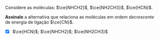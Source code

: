 Considere as moléculas: $\ce{NHCH2}$, $\ce{NH2CH3}$, $\ce{HCN}$.

**Assinale** a alternativa que relaciona as moléculas em ordem *decrescente* de energia de ligação $\ce{CN}$.

- [x]  $\ce{HCN}$; $\ce{NHCH2}$; $\ce{NH2CH3}$
